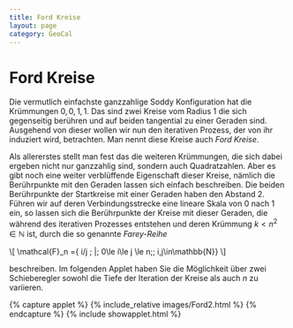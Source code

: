 ```yaml
---
title: Ford Kreise
layout: page
category: GeoCal
---
```


# Ford Kreise
Die vermutlich einfachste ganzzahlige Soddy Konfiguration hat die Krümmungen $0,0,1,1$. Das sind zwei Kreise vom Radius $1$ die sich gegenseitig berühren und auf beiden tangential zu einer Geraden sind. Ausgehend von dieser wollen wir nun den iterativen Prozess, der von ihr induziert wird, betrachten. Man nennt diese Kreise auch *Ford Kreise*.

Als allererstes stellt man fest das die weiteren Krümmungen, die sich dabei ergeben nicht nur ganzzahlig sind, sondern auch Quadratzahlen. Aber es gibt noch eine weiter verblüffende Eigenschaft dieser Kreise, nämlich die Berührpunkte mit den Geraden lassen sich einfach beschreiben. Die beiden Berührpunkte der Startkreise mit einer Geraden haben den Abstand $2$. Führen wir auf deren Verbindungsstrecke eine lineare Skala von $0$ nach $1$ ein, so lassen sich die Berührpunkte der Kreise mit dieser Geraden, die während des iterativen Prozesses entstehen und deren Krümmung $k < n^2\in\mathbb{N}$ ist, durch die so genannte *Farey-Reihe*

\\[
\mathcal{F}_n =\{ i/j \; |\; 0\le i\le j \le n;\; i,j\in\mathbb{N}\}
\\]

beschreiben. Im folgenden Applet haben Sie die Möglichkeit über zwei Schieberegler sowohl die Tiefe der Iteration der Kreise als auch $n$ zu variieren.


{% capture applet %} {% include_relative images/Ford2.html %} {% endcapture %}
{% include showapplet.html %}
